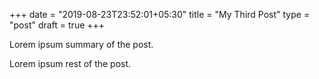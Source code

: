+++
date = "2019-08-23T23:52:01+05:30"
title = "My Third Post"
type = "post"
draft = true
+++

Lorem ipsum summary of the post.
<!--more-->
Lorem ipsum rest of the post.
